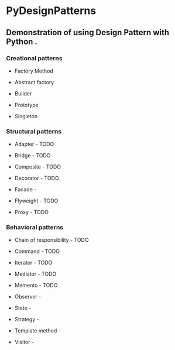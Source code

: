 # PyDesignPatterns

## Demonstration of using Design Pattern with Python .



### Creational patterns

  -  Factory Method
  
  -  Abstract factory  
  
  -  Builder 
  
  -  Prototype  
  
  -  Singleton 

### Structural patterns

  -  Adapter - TODO
  
  -  Bridge - TODO
  
  -  Composite - TODO
  
  -  Decorator - TODO
  
  -  Facade - 
  
  -  Flyweight - TODO
  
  -  Proxy - TODO

### Behavioral patterns

  -  Chain of responsibility - TODO
  
  -  Command - TODO
  
  -  Iterator - TODO
  
  -  Mediator - TODO
  
  -  Memento - TODO
  
  -  Observer - 
  
  -  State - 
  
  -  Strategy - 
  
  -  Template method - 
  
  -  Visitor - 
